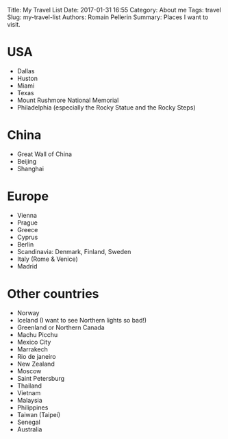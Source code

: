 Title: My Travel List
Date: 2017-01-31 16:55
Category: About me
Tags: travel
Slug: my-travel-list
Authors: Romain Pellerin
Summary: Places I want to visit.

# USA

- Dallas
- Huston
- Miami
- Texas
- Mount Rushmore National Memorial
- Philadelphia (especially the Rocky Statue and the Rocky Steps)

# China

- Great Wall of China
- Beijing
- Shanghai

# Europe

- Vienna
- Prague
- Greece
- Cyprus
- Berlin
- Scandinavia: Denmark, Finland, Sweden
- Italy (Rome & Venice)
- Madrid

# Other countries

- Norway
- Iceland (I want to see Northern lights so bad!)
- Greenland or Northern Canada
- Machu Picchu
- Mexico City
- Marrakech
- Rio de janeiro
- New Zealand
- Moscow
- Saint Petersburg
- Thailand
- Vietnam
- Malaysia
- Philippines
- Taiwan (Taipei)
- Senegal
- Australia
